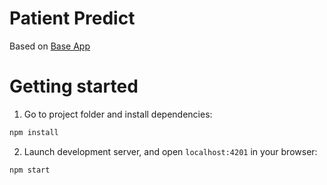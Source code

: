 # Patient Predict

Based on [Base App](https://github.com/juliangruendner/mlService_baseapp)

# Getting started

1. Go to project folder and install dependencies:
 ```bash
 npm install
 ```
 
2. Launch development server, and open `localhost:4201` in your browser:
 ```bash
 npm start
 ```

